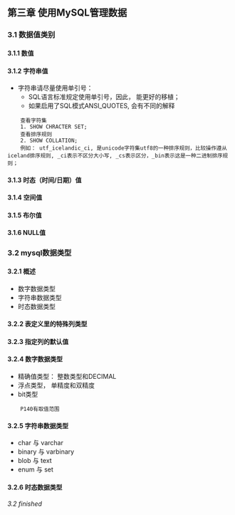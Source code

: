 ## 第三章  使用MySQL管理数据
### 3.1 数据值类别

#### 3.1.1 数值
#### 3.1.2 字符串值
- 字符串请尽量使用单引号：
    - SQL语言标准规定使用单引号，因此， 能更好的移植；
    - 如果启用了SQL模式ANSI_QUOTES, 会有不同的解释
~~~
    查看字符集
    1. SHOW CHRACTER SET;
    查看排序规则
    2. SHOW COLLATION;
    例如： utf_icelandic_ci, 是unicode字符集utf8的一种排序规则，比较操作遵从iceland排序规则, _ci表示不区分大小写, _cs表示区分，_bin表示这是一种二进制排序规则；
~~~

#### 3.1.3 时态（时间/日期）值

#### 3.1.4 空间值

#### 3.1.5 布尔值

#### 3.1.6 NULL值

### 3.2 mysql数据类型

#### 3.2.1 概述
- 数字数据类型
- 字符串数据类型
- 时态数据类型

#### 3.2.2 表定义里的特殊列类型

#### 3.2.3 指定列的默认值

#### 3.2.4 数字数据类型
- 精确值类型： 整数类型和DECIMAL
- 浮点类型， 单精度和双精度
- bit类型
~~~
    P140有取值范围
~~~

#### 3.2.5 字符串数据类型
- char 与 varchar
- binary 与 varbinary
- blob 与 text
- enum 与 set


#### 3.2.6 时态数据类型

###### 3.2 finished